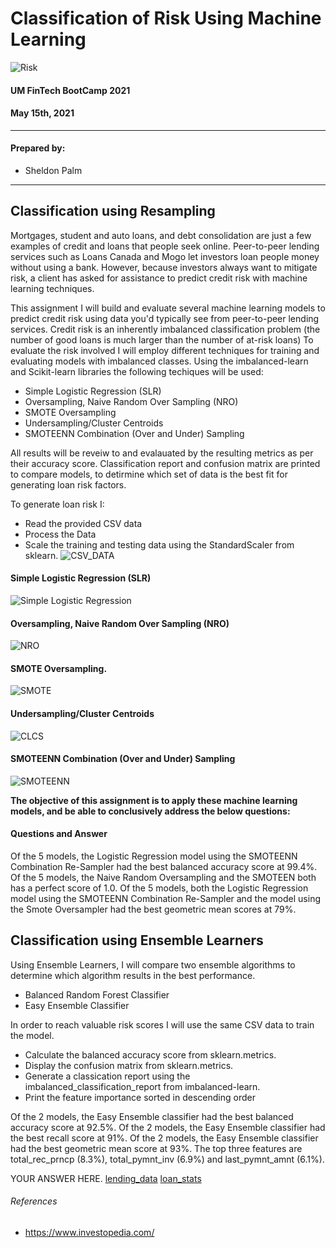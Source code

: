 # Classification of Risk Using Machine Learning
![Risk](https://raw.githubusercontent.com/sheldonpalm69/Classification-HW/main/Images/Credit-Risk-4.jpg)

#### UM FinTech BootCamp 2021

#### May 15th, 2021

---

#### Prepared by:

- Sheldon Palm

---

## Classification using Resampling
Mortgages, student and auto loans, and debt consolidation are just a few examples of credit and loans that people seek online. Peer-to-peer lending services such as Loans Canada and Mogo let investors loan people money without using a bank. However, because investors always want to mitigate risk, a client has asked for assistance to predict credit risk with machine learning techniques.

This assignment I will build and evaluate several machine learning models to predict credit risk using data you'd typically see from peer-to-peer lending services. Credit risk is an inherently imbalanced classification problem (the number of good loans is much larger than the number of at-risk loans) To evaluate the risk involved I will employ different techniques for training and evaluating models with imbalanced classes. Using the imbalanced-learn and Scikit-learn libraries the following techiques will be used:
- Simple Logistic Regression (SLR)
- Oversampling, Naive Random Over Sampling (NRO)
- SMOTE Oversampling 
- Undersampling/Cluster Centroids
- SMOTEENN Combination (Over and Under) Sampling 

All results will be reveiw to and evalauated by the resulting metrics as per their accuracy score. Classification report and confusion matrix are printed to compare models, to detirmine which set of data is the best fit for generating loan risk factors.

To generate loan risk I:
- Read the provided CSV data
-  Process the Data
- Scale the training and testing data using the StandardScaler from sklearn.
![CSV_DATA](https://raw.githubusercontent.com/sheldonpalm69/Classification-HW/main/Images/Load_CSV.png)


#### Simple Logistic Regression (SLR)
![Simple Logistic Regression](https://raw.githubusercontent.com/sheldonpalm69/Classification-HW/main/Images/SLR.png)


#### Oversampling, Naive Random Over Sampling (NRO)
![NRO](https://raw.githubusercontent.com/sheldonpalm69/Classification-HW/main/Images/NRO.png)


#### SMOTE Oversampling.
![SMOTE](https://raw.githubusercontent.com/sheldonpalm69/Classification-HW/main/Images/SMOTE.png)


#### Undersampling/Cluster Centroids
![CLCS](https://raw.githubusercontent.com/sheldonpalm69/Classification-HW/main/Images/CLCS.png)



#### SMOTEENN Combination (Over and Under) Sampling
![SMOTEENN](https://raw.githubusercontent.com/sheldonpalm69/Classification-HW/main/Images/SMOTEEN.png)

**The objective of this assignment is to apply these machine learning models, and be able to conclusively address the below questions:**

#### Questions and Answer
Of the 5 models, the Logistic Regression model using the SMOTEENN Combination Re-Sampler had the best balanced accuracy score at 99.4%.
Of the 5 models, the Naive Random Oversampling and the SMOTEEN both has a perfect score of 1.0.
Of the 5 models, both the Logistic Regression model using the SMOTEENN Combination Re-Sampler and the model using the Smote Oversampler had the best geometric mean scores at 79%.

## Classification using Ensemble Learners 
Using Ensemble Learners, I  will compare two ensemble algorithms to determine which algorithm results in the best performance. 
- Balanced Random Forest Classifier 
- Easy Ensemble Classifier

In order to reach valuable risk scores I will use the same CSV data to train the model.
- Calculate the balanced accuracy score from sklearn.metrics.
- Display the confusion matrix from sklearn.metrics.
- Generate a classication report using the imbalanced_classification_report from imbalanced-learn.
- Print the feature importance sorted in descending order



Of the 2 models, the Easy Ensemble classifier had the best balanced accuracy score at 92.5%.
Of the 2 models, the Easy Ensemble classifier had the best recall score at 91%.
Of the 2 models, the Easy Ensemble classifier had the best geometric mean score at 93%.
The top three features are total_rec_prncp (8.3%), total_pymnt_inv (6.9%) and last_pymnt_amnt (6.1%).


YOUR ANSWER HERE.
[lending_data](https://github.com/sheldonpalm69/Classification-HW/blob/main/lending_data.csv)
[loan_stats](https://github.com/sheldonpalm69/Classification-HW/blob/main/LoanStats_2019Q1.csv)



###### References

- https://www.investopedia.com/

